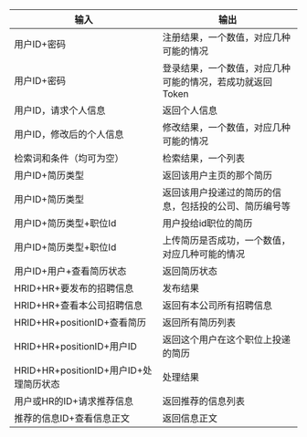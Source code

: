|输入|输出|
|---|---|
|用户ID+密码|注册结果，一个数值，对应几种可能的情况|
|用户ID+密码|登录结果，一个数值，对应几种可能的情况，若成功就返回Token|
|用户ID，请求个人信息|返回个人信息|
|用户ID，修改后的个人信息|修改结果，一个数值，对应几种可能的情况|
|检索词和条件（均可为空）|检索结果，一个列表|
|用户ID+简历类型|返回该用户主页的那个简历|
|用户ID+简历类型|返回该用户投递过的简历的信息，包括投的公司、简历编号等|
|用户ID+简历类型+职位Id|用户投给id职位的简历|
|用户ID+简历类型+职位Id|上传简历是否成功，一个数值，对应几种可能的情况|
|用户ID+用户+查看简历状态|返回简历状态|
|HRID+HR+要发布的招聘信息|发布结果|
|HRID+HR+查看本公司招聘信息|返回有本公司所有招聘信息|
|HRID+HR+positionID+查看简历|返回所有简历列表|
|HRID+HR+positionID+用户ID|返回这个用户在这个职位上投递的简历|
|HRID+HR+positionID+用户ID+处理简历状态|处理结果|
|用户或HR的ID+请求推荐信息|返回推荐的信息列表|
|推荐的信息ID+查看信息正文|返回信息正文|
